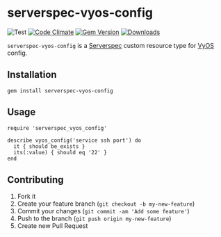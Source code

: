 # serverspec-vyos-config

![Test](https://github.com/higebu/serverspec-vyos-config/workflows/Test/badge.svg)
[![Code Climate](https://codeclimate.com/github/higebu/serverspec-vyos-config/badges/gpa.svg)](https://codeclimate.com/github/higebu/serverspec-vyos-config)
[![Gem Version](https://badge.fury.io/rb/serverspec-vyos-config.svg)](https://badge.fury.io/rb/serverspec-vyos-config)
[![Downloads](http://ruby-gem-downloads-badge.herokuapp.com/serverspec-vyos-config?type=total&style=flat)](https://rubygems.org/gems/serverspec-vyos-config)

`serverspec-vyos-config` is a [Serverspec](http://serverspec.org) custom resource type for [VyOS](http://vyos.net/wiki/Main_Page) config.

## Installation

```shell
gem install serverspec-vyos-config
```

## Usage

```shell
require 'serverspec_vyos_config'

describe vyos_config('service ssh port') do
  it { should be_exists }
  its(:value) { should eq '22' }
end

```

## Contributing

1. Fork it
2. Create your feature branch (`git checkout -b my-new-feature`)
3. Commit your changes (`git commit -am 'Add some feature'`)
4. Push to the branch (`git push origin my-new-feature`)
5. Create new Pull Request
